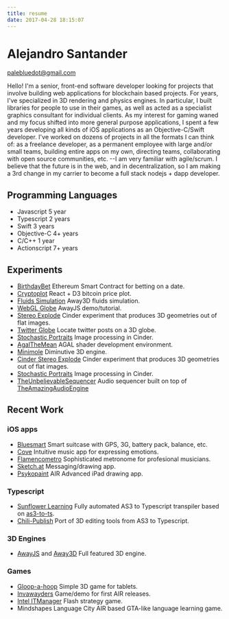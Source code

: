 ```yaml
---
title: resume
date: 2017-04-28 18:15:07
---
```


# Alejandro Santander
palebluedot@gmail.com 

Hello! I'm a senior, front-end software developer looking for projects that involve building web applications for blockchain based projects. For years, I've specialized in 3D rendering and physics engines. In particular, I built libraries for people to use in their games, as well as acted as a specialist graphics consultant for individual clients. As my interest for gaming waned and my focus shifted into more general purpose applications, I spent a few years developing all kinds of iOS applications as an Objective-C/Swift developer. I've worked on dozens of projects in all the formats I can think of: as a freelance developer, as a permanent employee with large and/or small teams, building entire apps on my own, directing teams, collaborating with open source communities, etc. --I am very familiar with agile/scrum. I believe that the future is in the web, and in decentralization, so I am making a 3rd change in my carrier to become a full stack nodejs + dapp developer.

## Programming Languages
* Javascript 5 year
* Typescript 2 years
* Swift 3 years
* Objective-C 4+ years
* C/C++ 1 year
* Actionscript 7+ years

## Experiments
* [BirthdayBet](https://github.com/ajsantander/birthday-bet-ui)
Ethereum Smart Contract for betting on a date.
* [Cryptoplot](https://github.com/ajsantander/cryptoplot)
React + D3 bitcoin price plot.
* [Fluids Simulation](https://www.youtube.com/watch?v=B261DelYI7w)
Away3D fluids simulation.
* [WebGL Globe](http://typescript.away3d.com/examples/Intermediate_Globe.html)
AwayJS demo/tutorial.
* [Stereo Explode](https://www.flickr.com/photos/90643083@N08/albums/72157632120315555)
Cinder experiment that produces 3D geometries out of flat images.
* [Twitter Globe](https://vimeo.com/31057736)
Locate twitter posts on a 3D globe.
* [Stochastic Portraits](https://www.flickr.com/photos/90643083@N08/albums/72157632120125631)
Image processing in Cinder.
* [AgalTheMean](https://vimeo.com/31452884)
AGAL shader development environment.
* [Minimole](https://github.com/thepalebluedot/minimole-core)
Diminutive 3D engine.
* [Cinder Stereo Explode](https://www.flickr.com/photos/90643083@N08/albums/72157632120315555)
Cinder experiment that produces 3D geometries out of flat images.
* [Stochastic Portraits](https://www.flickr.com/photos/90643083@N08/albums/72157632120125631)
Image processing in Cinder.
* [TheUnbelievableSequencer](https://github.com/thepalebluedot/TheUnbelievableSequencer)
Audio sequencer built on top of [TheAmazingAudioEngine](https://github.com/TheAmazingAudioEngine/TheAmazingAudioEngine)

## Recent Work
### iOS apps
* [Bluesmart](http://ar.bluesmart.com)
Smart suitcase with GPS, 3G, battery pack, balance, etc.
* [Cove](http://cove-app.com)
Intuitive music app for expressing emotions.
* [Flamencometro](http://fmoh.es)
Sophisticated metronome for profesional musicians.
* [Sketch.at](http://www.psykosoft.net)
Messaging/drawing app.
* [Psykopaint](http://www.psykopaint.com)
AIR Advanced iPad drawing app.

### Typescript
* [Sunflower Learning](https://www.sunflowerlearning.com)
Fully automated AS3 to Typescript transpiler based on [as3-to-ts](https://github.com/awaytools/as3-to-ts).
* [Chili-Publish](http://chili-publish.com)
Port of 3D editing tools from AS3 to Typescript.

### 3D Engines
* [AwayJS](https://github.com/awayjs) and [Away3D](http://away3d.com)
Full featured 3D engine.

### Games
* [Gloop-a-hoop](https://play.google.com/store/apps/details?id=air.gloopahoop&hl=en)
Simple 3D game for tablets.
* [Invawayders](https://www.facebook.com/invawayders)
Game/demo for first AIR releases.
* [Intel ITManager](https://plan.seek.intel.com/ITDMGameEOL4473)
Flash strategy game.
* Mindshapes Language City
AIR based GTA-like language learning game.
